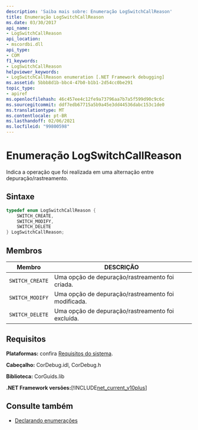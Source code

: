 ```yaml
---
description: 'Saiba mais sobre: Enumeração LogSwitchCallReason'
title: Enumeração LogSwitchCallReason
ms.date: 03/30/2017
api_name:
- LogSwitchCallReason
api_location:
- mscordbi.dll
api_type:
- COM
f1_keywords:
- LogSwitchCallReason
helpviewer_keywords:
- LogSwitchCallReason enumeration [.NET Framework debugging]
ms.assetid: 5bbb8d1b-bbc4-47b0-b1b1-2d54cc0be291
topic_type:
- apiref
ms.openlocfilehash: 46c457ee4c12fe9a73796aa7b7a5f599d90c9c6c
ms.sourcegitcommit: ddf7edb67715a5b9a45e3dd44536dabc153c1de0
ms.translationtype: MT
ms.contentlocale: pt-BR
ms.lasthandoff: 02/06/2021
ms.locfileid: "99800598"
---
```

# <a name="logswitchcallreason-enumeration"></a>Enumeração LogSwitchCallReason

Indica a operação que foi realizada em uma alternação entre depuração/rastreamento.  
  
## <a name="syntax"></a>Sintaxe  
  
```cpp  
typedef enum LogSwitchCallReason {  
    SWITCH_CREATE,  
    SWITCH_MODIFY,  
    SWITCH_DELETE  
} LogSwitchCallReason;  
```  
  
## <a name="members"></a>Membros  
  
|Membro|DESCRIÇÃO|  
|------------|-----------------|  
|`SWITCH_CREATE`|Uma opção de depuração/rastreamento foi criada.|  
|`SWITCH_MODIFY`|Uma opção de depuração/rastreamento foi modificada.|  
|`SWITCH_DELETE`|Uma opção de depuração/rastreamento foi excluída.|  
  
## <a name="requirements"></a>Requisitos  

 **Plataformas:** confira [Requisitos do sistema](../../get-started/system-requirements.md).  
  
 **Cabeçalho:** CorDebug.idl, CorDebug.h  
  
 **Biblioteca:** CorGuids.lib  
  
 **.NET Framework versões:**[!INCLUDE[net_current_v10plus](../../../../includes/net-current-v10plus-md.md)]  
  
## <a name="see-also"></a>Consulte também

- [Declarando enumerações](debugging-enumerations.md)
